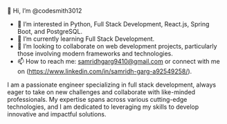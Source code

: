 👋 Hi, I’m @codesmith3012
- 👀 I’m interested in Python, Full Stack Development, React.js, Spring Boot, and PostgreSQL.
- 🌱 I’m currently learning Full Stack Development.
- 💞️ I’m looking to collaborate on web development projects, particularly those involving modern frameworks and technologies.
- 📫 How to reach me: samridhgarg9410@gmail.com or connect with me on (https://www.linkedin.com/in/samridh-garg-a92549258/).

I am a passionate engineer specializing in full stack development, always eager to take on new challenges and collaborate with like-minded professionals. 
My expertise spans across various cutting-edge technologies, and I am dedicated to leveraging my skills to develop innovative and impactful solutions.
